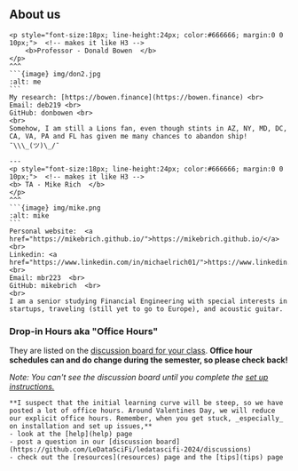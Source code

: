 ## About us
 
````{panels}
<p style="font-size:18px; line-height:24px; color:#666666; margin:0 0 10px;">  <!-- makes it like H3 -->
    <b>Professor - Donald Bowen  </b>
</p>   
^^^
```{image} img/don2.jpg
:alt: me
```
My research: [https://bowen.finance](https://bowen.finance) <br>
Email: deb219 <br>
GitHub: donbowen <br> 
<br>
Somehow, I am still a Lions fan, even though stints in AZ, NY, MD, DC, CA, VA, PA and FL has given me many chances to abandon ship!   ¯\\\_(ツ)\_/¯

---
<p style="font-size:18px; line-height:24px; color:#666666; margin:0 0 10px;">  <!-- makes it like H3 --> 
<b> TA - Mike Rich  </b>
</p>
^^^
```{image} img/mike.png
:alt: mike
```
Personal website:  <a href="https://mikebrich.github.io/">https://mikebrich.github.io/</a> <br>
Linkedin: <a href="https://www.linkedin.com/in/michaelrich01/">https://www.linkedin.com/in/michaelrich01/</a> <br>
Email: mbr223  <br>
GitHub: mikebrich  <br> 
<br>
I am a senior studying Financial Engineering with special interests in startups, traveling (still yet to go to Europe), and acoustic guitar.
````

### Drop-in Hours aka "Office Hours"

They are listed on the [discussion board for your class](https://github.com/LeDataSciFi/ledatascifi-2024/discussions). **Office hour schedules can and do change during the semester, so please check back!** 

_Note: You can't see the discussion board until you complete the [set up instructions.](02_Setup)_

```{note}  
**I suspect that the initial learning curve will be steep, so we have posted a lot of office hours. Around Valentines Day, we will reduce our explicit office hours. Remember, when you get stuck, _especially_ on installation and set up issues,**
- look at the [help](help) page
- post a question in our [discussion board](https://github.com/LeDataSciFi/ledatascifi-2024/discussions)
- check out the [resources](resources) page and the [tips](tips) page
```


